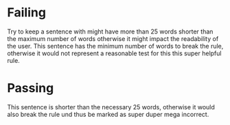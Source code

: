 # Failing
Try to keep a sentence with might have more than 25 words shorter than the maximum number of words otherwise it might impact the readability of the user.
This sentence has the minimum number of words to break the rule, otherwise it would not represent a reasonable test for this this super helpful rule.

# Passing
This sentence is shorter than the necessary 25 words, otherwise it would also break the rule und thus be marked as super duper mega incorrect.